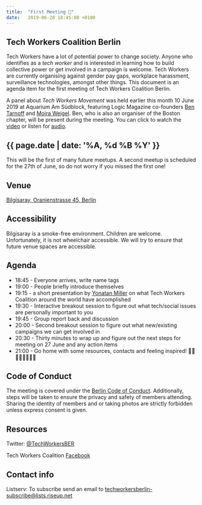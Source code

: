 ```yaml
---
title:  "First Meeting 🎉"
date:   2019-06-20 18:45:00 +0100
---
```


## Tech Workers Coalition Berlin
Tech Workers have a lot of potential power to change society. Anyone who identifies as a _tech worker_ and is interested in learning how to build collective power or get involved in a campaign is welcome. Tech Workers are currently organising against gender pay gaps, workplace harassment, surveillance technologies, amongst other things. This document is an agenda item for the first meeting of Tech Workers Coalition Berlin.

A panel about _Tech Workers Movement_ was held earlier this month 10 June 2019 at Aquarium Am Südblock, featuring Logic Magazine co-founders [Ben Tarnoff](https://twitter.com/bentarnoff) and [Moira Weigel](https://twitter.com/moiragweigel).  Ben, who is also an organiser of the Boston chapter, will be present during the meeting. You can click to watch the [video](https://www.facebook.com/halbzehn.fm/videos/423601581824448/) or listen for [audio](https://soundcloud.com/rosaluxstiftung/the-new-tech-worker-movement).

## {{ page.date | date: '%A, %d %B %Y' }}
This will be the first of many future meetups. A second meetup is scheduled for the 27th of June, so do not worry if you missed the first one!

## Venue

[Bilgisaray, Oranienstrasse 45, Berlin](https://www.google.com/maps/place/Bilgisaray/@52.499971,13.4204474,17z/data=!3m1!4b1!4m5!3m4!1s0x47a84e34f7d3f0db:0x4a368a3631962abc!8m2!3d52.499971!4d13.4226362)

## Accessibility

Bilgisaray is a smoke-free environment. Children are welcome. Unfortunately, it is not wheelchair accessible. We will try to ensure that future venue spaces are accessible.

## Agenda

* 18:45 - Everyone arrives, write name tags
* 19:00 - People briefly introduce themselves
* 19:15 - a short presentation by [Yonatan Miller](https://twitter.com/@shushugah) on what Tech Workers Coalition around the world have accomplished
* 19:30 - Interactive breakout session to figure out what tech/social issues are personally important to you
* 19:45 - Group report back and discussion
* 20:00 - Second breakout session to figure out what new/existing campaigns we can get involved in
* 20:30 - Thirty minutes to wrap up and figure out the next steps for meeting on 27 June and any action items
* 21:00 - Go home with some resources, contacts and feeling inspired! 💪🏼💪🏽💪🏾💪🏿

## Code of Conduct
The meeting is covered under the [Berlin Code of Conduct](https://berlincodeofconduct.org/). Additionally, steps will be taken to ensure the privacy and safety of members attending. Sharing the identity of members and or taking photos are strictly forbidden unless express consent is given.


## Resources

Twitter: [@TechWorkersBER](https://twitter.com/TechWorkersBER)

Tech Workers Coalition [Facebook](https://www.facebook.com/TechWorkersCoalition)

## Contact info

Listserv: To subscribe send an email to [techworkersberlin-subscribe@lists.riseup.net](mailto:techworkersberlin-subscribe@lists.riseup.net)
